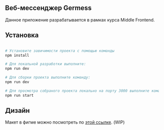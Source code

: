 ## Веб-мессенджер Germess
Данное приложение разрабатывается в рамках курса Middle Frontend.

## Установка

```bash

# Установите завичимости проекта с помощью команды
npm install

# Для локальной разработки выполните:
npm run dev

# Для сборки проекта выполните команду:
npm run dev

# Для просмотра собраного проекта локально на порту 3000 выполните команду:
npm run start

```

## Дизайн
Макет в фигме можно посмотреть по [этой ссылке](https://www.figma.com/file/y8HIRtsclMBx7dwbLYclUy/YA-messanger?node-id=2%3A5). (WIP)
